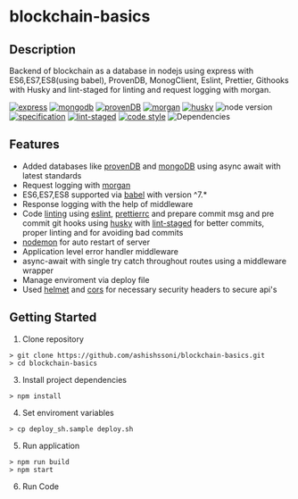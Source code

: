 # blockchain-basics

## Description
Backend of blockchain as a database in nodejs using express with ES6,ES7,ES8(using babel), ProvenDB, MonogClient, Eslint, Prettier, Githooks with Husky and lint-staged for linting and request logging with morgan.

[![express](https://img.shields.io/badge/express-%5E4.16.1-orange.svg)](https://github.com/expressjs/express)
[![mongodb](https://img.shields.io/badge/mongodb-3.6.8-orange.svg)](https://www.mongodb.com/)
[![provenDB](https://img.shields.io/badge/provebdb-0.1.13-red.svg)](https://app.provendb.com)
[![morgan](https://img.shields.io/badge/morgan-%5E1.10.0-blue.svg)](https://github.com/expressjs/morgan)
[![husky](https://img.shields.io/badge/husky-%5E6.0.0-blue.svg)](https://github.com/typicode/husky)
![node version](https://img.shields.io/badge/node-%3E%3D12.16.1-green)
[![specification](https://img.shields.io/badge/ES8/ECMASCRIPT-2017-yellow.svg)](https://www.ecma-international.org/ecma-262/8.0/index.html)
[![lint-staged](https://img.shields.io/badge/lint--staged-%5E11.0.0-red.svg)](https://github.com/okonet/lint-staged)
[![code style](https://img.shields.io/badge/eslint--config--standard-%5E16.0.2-brightgreen.svg)](https://github.com/eslint/eslint)
![Dependencies](https://img.shields.io/badge/dependencies-up%20to%20date-brightgreen.svg)

## Features
- Added databases like [provenDB](https://github.com/SouthbankSoftware/provendb) and [mongoDB](https://github.com/mongodb/mongo) using async await with latest standards
- Request logging with [morgan](https://github.com/expressjs/morgan)
- ES6,ES7,ES8 supported via [babel](https://github.com/babel/babel) with version ^7.*
- Response logging with the help of middleware
- Code [linting](http://eslint.org) using [eslint](https://github.com/eslint/eslint), [prettierrc](https://github.com/sourcegraph/prettierrc) and prepare commit msg and pre commit git hooks using [husky](https://github.com/typicode/husky) with [lint-staged](https://github.com/okonet/lint-staged) for better commits, proper linting and for avoiding bad commits
- [nodemon](https://github.com/remy/nodemon) for auto restart of server
- Application level error handler middleware
- async-await with single try catch throughout routes using a middleware wrapper
- Manage enviroment via deploy file
- Used [helmet](https://github.com/helmetjs/helmet) and [cors](https://github.com/expressjs/cors) for necessary security headers to secure api's 

## Getting Started
1. Clone repository
``` 
> git clone https://github.com/ashishssoni/blockchain-basics.git
> cd blockchain-basics
```
3. Install project dependencies
```
> npm install
```
4. Set enviroment variables
```
> cp deploy_sh.sample deploy.sh
```
5. Run application
``` 
> npm run build
> npm start
```
6. Run Code
